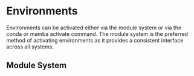 # Environments

Environments can be activated either via the module system or via the conda or
mamba activate command. The module system is the preferred method of activating
environments as it provides a consistent interface across all systems.

## Module System

